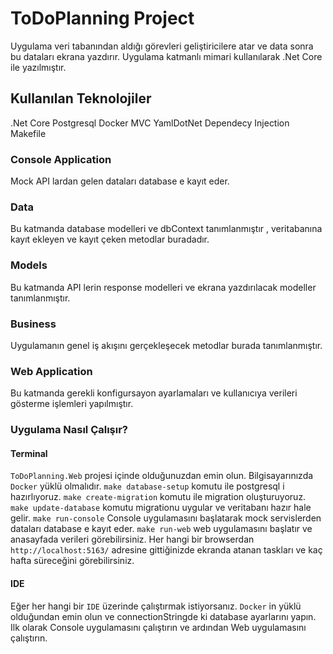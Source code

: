 # ToDoPlanning Project
Uygulama veri tabanından aldığı görevleri geliştiricilere atar ve data sonra bu dataları ekrana yazdırır. Uygulama katmanlı mimari kullanılarak .Net Core ile yazılmıştır.

## Kullanılan Teknolojiler
.Net Core
Postgresql
Docker
MVC
YamlDotNet
Dependecy Injection
Makefile

### Console Application
Mock API lardan gelen dataları database e kayıt eder.
### Data
Bu katmanda database modelleri ve dbContext tanımlanmıştır , veritabanına kayıt ekleyen ve kayıt çeken metodlar buradadır.
### Models
Bu katmanda API lerin response modelleri ve ekrana yazdırılacak modeller tanımlanmıştır.
### Business
Uygulamanın genel iş akışını gerçekleşecek metodlar burada tanımlanmıştır.
### Web Application
Bu katmanda gerekli konfigursayon ayarlamaları ve kullanıcıya verileri gösterme işlemleri yapılmıştır.

### Uygulama Nasıl Çalışır?

#### Terminal
`ToDoPlanning.Web` projesi içinde olduğunuzdan emin olun.
Bilgisayarınızda `Docker` yüklü olmalıdır.
`make database-setup` komutu ile postgresql i hazırlıyoruz.
`make create-migration` komutu ile migration oluşturuyoruz.
`make update-database` komutu migrationu uygular ve veritabanı hazır hale gelir.
`make run-console` Console uygulamasını başlatarak mock servislerden dataları database e kayıt eder.
`make run-web` web uygulamasını başlatır ve anasayfada verileri görebilirsiniz.
Her hangi bir browserdan `http://localhost:5163/` adresine gittiğinizde ekranda atanan taskları ve kaç hafta süreceğini görebilirsiniz.

#### IDE
Eğer her hangi bir `IDE` üzerinde çalıştırmak istiyorsanız. `Docker` in yüklü olduğundan emin olun ve connectionStringde ki database ayarlarını yapın.
Ilk olarak Console uygulamasını çalıştırın ve ardından Web uygulamasını çalıştırın.




